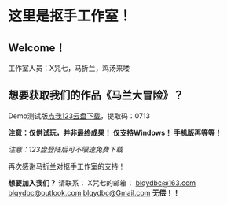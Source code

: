 # 这里是抠手工作室！
## Welcome！

工作室人员：X咒七，马折兰，鸡汤来喽

## 想要获取我们的作品《马兰大冒险》？
Demo测试版[点我123云盘下载](https://www.123pan.com/s/N2gDjv-KCDQ.html)，提取码：0713

**注意：仅供试玩，并非最终成果！ 仅支持Windows！ 手机版再等等！**

*注意：123盘登陆后可不限速免费下载*

再次感谢马折兰对抠手工作室的支持！


**想要加入我们？**
请联系：
X咒七的邮箱： blqydbc@163.com
             blqydbc@outlook.com
             blqydbc@Gmail.com
**无偿！！**
